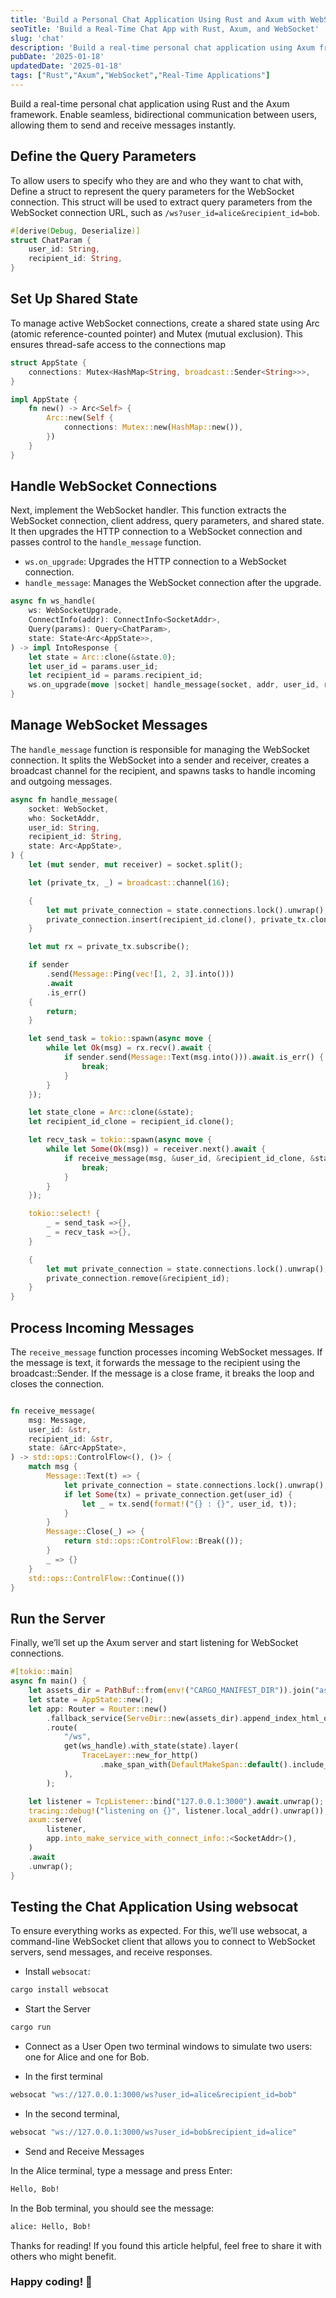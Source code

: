 ```yaml
---
title: 'Build a Personal Chat Application Using Rust and Axum with WebSocket'
seoTitle: 'Build a Real-Time Chat App with Rust, Axum, and WebSocket'
slug: 'chat'
description: 'Build a real-time personal chat application using Axum framework (Rust), and WebSocket'
pubDate: '2025-01-18'
updatedDate: '2025-01-18'
tags: ["Rust","Axum","WebSocket","Real-Time Applications"]
---
```


Build a real-time personal chat application using Rust and the Axum framework. Enable seamless, bidirectional communication between users, allowing them to send and receive messages instantly.

## Define the Query Parameters

To allow users to specify who they are and who they want to chat with, Define a struct to represent the query parameters for the WebSocket connection. This struct will be used to extract query parameters from the WebSocket connection URL, such as `/ws?user_id=alice&recipient_id=bob`.

```rust
#[derive(Debug, Deserialize)]
struct ChatParam {
    user_id: String,
    recipient_id: String,
}
```

## Set Up Shared State

To manage active WebSocket connections, create a shared state using Arc (atomic reference-counted pointer) and Mutex (mutual exclusion). This ensures thread-safe access to the connections map

```rust
struct AppState {
    connections: Mutex<HashMap<String, broadcast::Sender<String>>>,
}

impl AppState {
    fn new() -> Arc<Self> {
        Arc::new(Self {
            connections: Mutex::new(HashMap::new()),
        })
    }
}
```

## Handle WebSocket Connections

Next, implement the WebSocket handler. This function extracts the WebSocket connection, client address, query parameters, and shared state. It then upgrades the HTTP connection to a WebSocket connection and passes control to the `handle_message` function.

- `ws.on_upgrade`: Upgrades the HTTP connection to a WebSocket connection.
- `handle_message`: Manages the WebSocket connection after the upgrade.

```rust
async fn ws_handle(
    ws: WebSocketUpgrade,
    ConnectInfo(addr): ConnectInfo<SocketAddr>,
    Query(params): Query<ChatParam>,
    state: State<Arc<AppState>>,
) -> impl IntoResponse {
    let state = Arc::clone(&state.0);
    let user_id = params.user_id;
    let recipient_id = params.recipient_id;
    ws.on_upgrade(move |socket| handle_message(socket, addr, user_id, recipient_id, state))
}
```
## Manage WebSocket Messages

The `handle_message` function is responsible for managing the WebSocket connection. It splits the WebSocket into a sender and receiver, creates a broadcast channel for the recipient, and spawns tasks to handle incoming and outgoing messages.

```rust
async fn handle_message(
    socket: WebSocket,
    who: SocketAddr,
    user_id: String,
    recipient_id: String,
    state: Arc<AppState>,
) {
    let (mut sender, mut receiver) = socket.split();

    let (private_tx, _) = broadcast::channel(16);

    {
        let mut private_connection = state.connections.lock().unwrap();
        private_connection.insert(recipient_id.clone(), private_tx.clone());
    }

    let mut rx = private_tx.subscribe();

    if sender
        .send(Message::Ping(vec![1, 2, 3].into()))
        .await
        .is_err()
    {
        return;
    }

    let send_task = tokio::spawn(async move {
        while let Ok(msg) = rx.recv().await {
            if sender.send(Message::Text(msg.into())).await.is_err() {
                break;
            }
        }
    });

    let state_clone = Arc::clone(&state);
    let recipient_id_clone = recipient_id.clone();

    let recv_task = tokio::spawn(async move {
        while let Some(Ok(msg)) = receiver.next().await {
            if receive_message(msg, &user_id, &recipient_id_clone, &state_clone).is_break() {
                break;
            }
        }
    });

    tokio::select! {
        _ = send_task =>{},
        _ = recv_task =>{},
    }

    {
        let mut private_connection = state.connections.lock().unwrap();
        private_connection.remove(&recipient_id);
    }
}
```
## Process Incoming Messages
The `receive_message` function processes incoming WebSocket messages. If the message is text, it forwards the message to the recipient using the broadcast::Sender. If the message is a close frame, it breaks the loop and closes the connection.

```rust

fn receive_message(
    msg: Message,
    user_id: &str,
    recipient_id: &str,
    state: &Arc<AppState>,
) -> std::ops::ControlFlow<(), ()> {
    match msg {
        Message::Text(t) => {
            let private_connection = state.connections.lock().unwrap();
            if let Some(tx) = private_connection.get(user_id) {
                let _ = tx.send(format!("{} : {}", user_id, t));
            }
        }
        Message::Close(_) => {
            return std::ops::ControlFlow::Break(());
        }
        _ => {}
    }
    std::ops::ControlFlow::Continue(())
}
```

## Run the Server
Finally, we’ll set up the Axum server and start listening for WebSocket connections.

```rust
#[tokio::main]
async fn main() {
    let assets_dir = PathBuf::from(env!("CARGO_MANIFEST_DIR")).join("assets");
    let state = AppState::new();
    let app: Router = Router::new()
        .fallback_service(ServeDir::new(assets_dir).append_index_html_on_directories(true))
        .route(
            "/ws",
            get(ws_handle).with_state(state).layer(
                TraceLayer::new_for_http()
                    .make_span_with(DefaultMakeSpan::default().include_headers(true)),
            ),
        );

    let listener = TcpListener::bind("127.0.0.1:3000").await.unwrap();
    tracing::debug!("listening on {}", listener.local_addr().unwrap());
    axum::serve(
        listener,
        app.into_make_service_with_connect_info::<SocketAddr>(),
    )
    .await
    .unwrap();
}
```

## Testing the Chat Application Using websocat

To ensure everything works as expected. For this, we’ll use websocat, a command-line WebSocket client that allows you to connect to WebSocket servers, send messages, and receive responses.

- Install  `websocat`:

```bash
cargo install websocat
```

- Start the Server

```bash
cargo run
```

- Connect as a User
Open two terminal windows to simulate two users: one for Alice and one for Bob.

- In the first terminal

```bash
websocat "ws://127.0.0.1:3000/ws?user_id=alice&recipient_id=bob"
```

- In the second terminal,

```bash
websocat "ws://127.0.0.1:3000/ws?user_id=bob&recipient_id=alice"
```

- Send and Receive Messages

In the Alice terminal, type a message and press Enter:
```bash
Hello, Bob!
```

In the Bob terminal, you should see the message:
```bash
alice: Hello, Bob!
```

Thanks for reading! If you found this article helpful, feel free to share it with others who might benefit. 
### Happy coding! 🚀